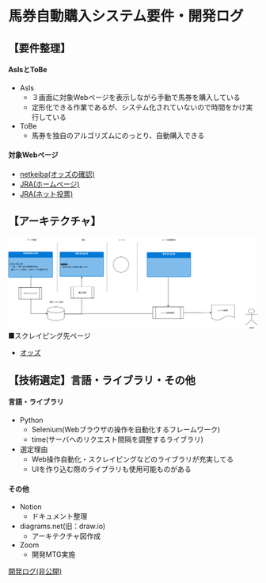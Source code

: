 # 馬券自動購入システム要件・開発ログ

## 【要件整理】
#### AsIsとToBe
- AsIs
    - ３画面に対象Webページを表示しながら手動で馬券を購入している
    - 定形化できる作業であるが、システム化されていないので時間をかけ実行している
- ToBe
    - 馬券を独自のアルゴリズムにのっとり、自動購入できる
    
#### 対象Webページ
- [netkeiba(オッズの確認)](https://race.netkeiba.com/top/)
- [JRA(ホームページ)](https://jra.jp/)
- [JRA(ネット投票)](https://www.ipat.jra.go.jp/sp/)

## 【アーキテクチャ】
![全体像](/doc/architecture.png) 
■スクレイピング先ページ
- [オッズ](https://race.netkeiba.com/odds/index.html?race_id=202206020109)

## 【技術選定】言語・ライブラリ・その他
#### 言語・ライブラリ
- Python
    - Selenium(Webブラウザの操作を自動化するフレームワーク)
    - time(サーバへのリクエスト間隔を調整するライブラリ)
- 選定理由
    - Web操作自動化・スクレイピングなどのライブラリが充実してる
    - UIを作り込む際のライブラリも使用可能ものがある

#### その他
- Notion
    - ドキュメント整理
- diagrams.net(旧：draw.io)
    - アーキテクチャ図作成
- Zoom
    - 開発MTG実施


[開発ログ(非公開)](https://www.notion.so/73f4f1928981411a8525c91913f9c0dc)
